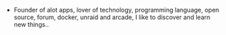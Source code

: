 - Founder of alot apps, lover of technology, programming language, open source, forum, docker, unraid and arcade, I like to discover and learn new things..
  <br>































































































































































































































































































































































































































































































































































































































































































































































































































